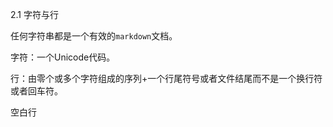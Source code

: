 2.1 字符与行  

任何字符串都是一个有效的```markdown```文档。

字符：一个Unicode代码。  

行：由零个或多个字符组成的序列+一个行尾符号或者文件结尾而不是一个换行符或者回车符。

空白行